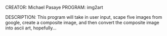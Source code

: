 CREATOR: Michael Pasaye
PROGRAM: img2art

DESCRIPTION:
This program will take in user input, scape five images from google, create a composite image, and then convert the composite image into ascii art, hopefully...

